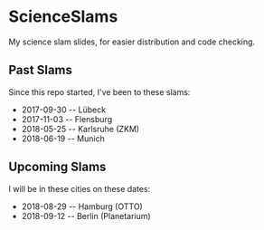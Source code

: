 # ScienceSlams
My science slam slides, for easier distribution and code checking.

## Past Slams

Since this repo started, I've been to these slams:

- 2017-09-30 -- Lübeck
- 2017-11-03 -- Flensburg
- 2018-05-25 -- Karlsruhe (ZKM)
- 2018-06-19 -- Munich

## Upcoming Slams

I will be in these cities on these dates:

- 2018-08-29 -- Hamburg (OTTO)
- 2018-09-12 -- Berlin (Planetarium)
